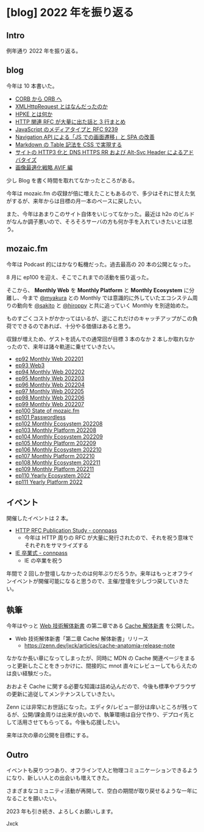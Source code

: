 # [blog] 2022 年を振り返る

## Intro

例年通り 2022 年を振り返る。


## blog

今年は 10 本書いた。

- [CORB から ORB へ](https://blog.jxck.io/entries/2022-10-25/corb-to-orb.html)
- [XMLHttpRequest とはなんだったのか](https://blog.jxck.io/entries/2022-09-30/XMLHttpRequest.html)
- [HPKE とは何か](https://blog.jxck.io/entries/2022-08-25/hpke.html)
- [HTTP 関連 RFC が大量に出た話と 3 行まとめ](https://blog.jxck.io/entries/2022-06-16/HTTP-RFCs.html)
- [JavaScript のメディアタイプと RFC 9239](https://blog.jxck.io/entries/2022-05-31/text-javascript.html)
- [Navigation API による「JS での画面遷移」と SPA の改善](https://blog.jxck.io/entries/2022-04-22/navigation-api.html)
- [Markdown の Table 記法を CSS で実現する](https://blog.jxck.io/entries/2022-03-06/markdown-style-table-css.html)
- [サイトの HTTP3 化と DNS HTTPS RR および Alt-Svc Header によるアドバタイズ](https://blog.jxck.io/entries/2022-02-05/http3.html)
- [画像最適化戦略 AVIF 編](https://blog.jxck.io/entries/2022-01-07/avif.html)

少し Blog を書く時間を取れてなかったところがある。

今年は mozaic.fm の収録が倍に増えたこともあるので、多少はそれに甘えた気がするが、来年からは目標の月一本のペースに戻したい。

また、今年はあまりこのサイト自体をいじってなかった。最近は h2o のビルドがなんか調子悪いので、そろそろサーバの方も何か手を入れていきたいとは思う。


## mozaic.fm

今年は Podcast 的にはかなり転機だった。過去最高の 20 本の公開となった。

8 月に ep100 を迎え、そこでこれまでの活動を振り返った。

そこから、 **Monthly Web** を **Monthly Platform** と **Monthly Ecosystem** に分離し、今まで [@myakura](https://twitter.com/myakura) との Monthly では意識的に外していたエコシステム周りの動向を [@sakito](https://twitter.com/__sakito__) と [@hiroppy](https://twitter.com/about_hiroppy) と共に追っていく Monthly を別途始めた。

ものすごくコストがかかってはいるが、逆にこれだけのキャッチアップがこの負荷でできるのであれば、十分やる価値はあると思う。

収録が増えため、ゲストを読んでの通常回が目標 3 本のなか 2 本しか取れなかったので、来年は諸々軌道に乗せていきたい。

- [ep92 Monthly Web 202201](https://mozaic.fm/episodes/92/monthly-web-202201.html)
- [ep93 Web3](https://mozaic.fm/episodes/93/web3.html)
- [ep94 Monthly Web 202202](https://mozaic.fm/episodes/94/monthly-web-202202.html)
- [ep95 Monthly Web 202203](https://mozaic.fm/episodes/95/monthly-web-202203.html)
- [ep96 Monthly Web 202204](https://mozaic.fm/episodes/96/monthly-web-202204.html)
- [ep97 Monthly Web 202205](https://mozaic.fm/episodes/97/monthly-web-202205.html)
- [ep98 Monthly Web 202206](https://mozaic.fm/episodes/98/monthly-web-202206.html)
- [ep99 Monthly Web 202207](https://mozaic.fm/episodes/99/monthly-web-202207.html)
- [ep100 State of mozaic.fm](https://mozaic.fm/episodes/100/state-of-mozaic.fm.html)
- [ep101 Passwordless](https://mozaic.fm/episodes/101/passwordless.html)
- [ep102 Monthly Ecosystem 202208](https://mozaic.fm/episodes/102/monthly-ecosystem-202208.html)
- [ep103 Monthly Platform 202208](https://mozaic.fm/episodes/103/monthly-platform-202208.html)
- [ep104 Monthly Ecosystem 202209](https://mozaic.fm/episodes/104/monthly-ecosystem-202209.html)
- [ep105 Monthly Platform 202209](https://mozaic.fm/episodes/105/monthly-platform-202209.html)
- [ep106 Monthly Ecosystem 202210](https://mozaic.fm/episodes/106/monthly-ecosystem-202210.html)
- [ep107 Monthly Platform 202210](https://mozaic.fm/episodes/107/monthly-platform-202210.html)
- [ep108 Monthly Ecosystem 202211](https://mozaic.fm/episodes/108/monthly-ecosystem-202211.html)
- [ep109 Monthly Platform 202211](https://mozaic.fm/episodes/109/monthly-platform-202211.html)
- [ep110 Yearly Ecosystem 2022](https://mozaic.fm/episodes/110/yearly-ecosystem-2022.html)
- [ep111 Yearly Platform 2022](https://mozaic.fm/episodes/111/yearly-platform-2022.html)

## イベント

開催したイベントは 2 本。

- [HTTP RFC Publication Study - connpass](https://web-study.connpass.com/event/250730/)
  - 今年は HTTP 周りの RFC が大量に発行されたので、それを祝う意味でそれぞれをサマライズする
- [IE 卒業式 - connpass](https://web-study.connpass.com/event/250191/)
  - IE の卒業を祝う

年間で 2 回しか登壇しなかったのは何年ぶりだろうか。来年はもっとオフラインイベントが開催可能になると思うので、主催/登壇を少しづつ戻していきたい。


## 執筆

今年はやっと [Web 技術解体新書](https://zenn.dev/jxck/articles/web-anatomia-concepts) の第二章である [Cache 解体新書](https://zenn.dev/jxck/books/cache-anatomia) を公開した。

- Web 技術解体新書「第二章 Cache 解体新書」リリース
  - https://zenn.dev/jxck/articles/cache-anatomia-release-note

なかなか長い章になってしまったが、同時に MDN の Cache 関連ページをまるっと更新したことをきっかけに、間接的に mnot 直々にレビューしてもらえたのは良い経験だった。

おおよそ Cache に関する必要な知識は詰め込んだので、今後も標準やブラウザの更新に追従してメンテナンスしていきたい。

Zenn には非常にお世話になった。エディタ/レビュー部分は痒いところが残ってるが、公開/課金周りは出来が良いので、執筆環境は自分で作り、デプロイ先として活用させてもらってる。今後も応援したい。

来年は次の章の公開を目標にする。


## Outro

イベントも戻りつつあり、オフラインで人と物理コミュニケーションできるようになり、新しい人との出会いも増えてきた。

さまざまなコミュニティ活動が再開して、空白の期間が取り戻せるような一年になることを願いたい。

2023 年も引き続き、よろしくお願いします。

Jxck
